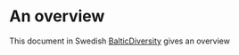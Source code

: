 # An overview
This document in Swedish [BalticDiversity](https://github.com/naturforskaren-se/documentation/blob/main/year_2013/2013-04-17_BalticDiversity_Sthlm.pdf) gives an overview
